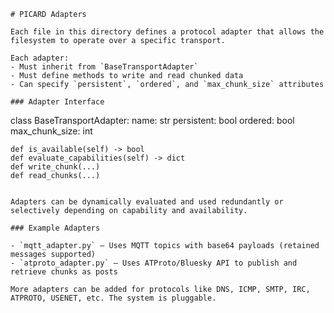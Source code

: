 ```
# PICARD Adapters

Each file in this directory defines a protocol adapter that allows the filesystem to operate over a specific transport.

Each adapter:
- Must inherit from `BaseTransportAdapter`
- Must define methods to write and read chunked data
- Can specify `persistent`, `ordered`, and `max_chunk_size` attributes

### Adapter Interface

```
class BaseTransportAdapter:
    name: str
    persistent: bool
    ordered: bool
    max_chunk_size: int

    def is_available(self) -> bool
    def evaluate_capabilities(self) -> dict
    def write_chunk(...)
    def read_chunks(...)
```

Adapters can be dynamically evaluated and used redundantly or selectively depending on capability and availability.

### Example Adapters

- `mqtt_adapter.py` — Uses MQTT topics with base64 payloads (retained messages supported)
- `atproto_adapter.py` — Uses ATProto/Bluesky API to publish and retrieve chunks as posts

More adapters can be added for protocols like DNS, ICMP, SMTP, IRC, ATPROTO, USENET, etc. The system is pluggable.
```

